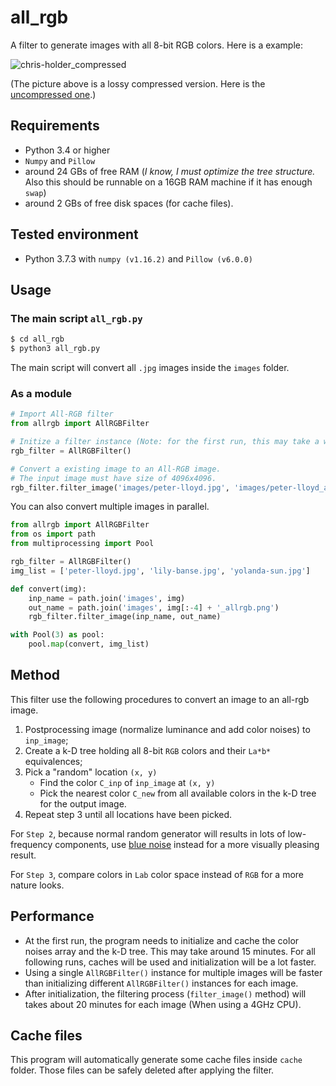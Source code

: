 # all_rgb

A filter to generate images with all 8-bit RGB colors. Here is a example:

![chris-holder_compressed](demo/chris-holder_allrgb_compressed.jpg)

(The picture above is a lossy compressed version. Here is the [uncompressed one](demo/chris-holder_allrgb.png).)

## Requirements

- Python 3.4 or higher
- `Numpy` and `Pillow`
- around 24 GBs of free RAM (*I know, I must optimize the tree structure.* Also this should be runnable on a 16GB RAM machine if it has enough `swap`)
- around 2 GBs of free disk spaces (for cache files).


## Tested environment
- Python 3.7.3 with `numpy (v1.16.2)` and `Pillow (v6.0.0)`


## Usage


### The main script `all_rgb.py`

```bash
$ cd all_rgb
$ python3 all_rgb.py
```

The main script will convert all `.jpg` images inside the `images` folder.

### As a module

```python
# Import All-RGB filter
from allrgb import AllRGBFilter

# Initize a filter instance (Note: for the first run, this may take a while)
rgb_filter = AllRGBFilter()

# Convert a existing image to an All-RGB image.
# The input image must have size of 4096x4096.
rgb_filter.filter_image('images/peter-lloyd.jpg', 'images/peter-lloyd_allrgb.png')
```

You can also convert multiple images in parallel.

```python
from allrgb import AllRGBFilter
from os import path
from multiprocessing import Pool

rgb_filter = AllRGBFilter()
img_list = ['peter-lloyd.jpg', 'lily-banse.jpg', 'yolanda-sun.jpg']

def convert(img):
    inp_name = path.join('images', img)
    out_name = path.join('images', img[:-4] + '_allrgb.png')
    rgb_filter.filter_image(inp_name, out_name)

with Pool(3) as pool:
    pool.map(convert, img_list)
```


## Method

This filter use the following procedures to convert an image to an all-rgb image.

1. Postprocessing image (normalize luminance and add color noises) to `inp_image`;
2. Create a k-D tree holding all 8-bit `RGB` colors and their `La*b*` equivalences;
3. Pick a "random" location `(x, y)`
    - Find the color `C_inp` of `inp_image` at `(x, y)`
    - Pick the nearest color `C_new` from all available colors in the k-D tree for the output image.
4. Repeat step 3 until all locations have been picked.

For `Step 2`, because normal random generator will results in lots of low-frequency components, use [blue noise](https://github.com/MomentsInGraphics/BlueNoise) instead for a more visually pleasing result.

For `Step 3`, compare colors in `Lab` color space instead of `RGB` for a more nature looks.


## Performance

- At the first run, the program needs to initialize and cache the color noises array and the k-D tree. This may take around 15 minutes. For all following runs, caches will be used and initialization will be a lot faster.
- Using a single `AllRGBFilter()` instance for multiple images will be faster than initializing different `AllRGBFilter()` instances for each image.
- After initialization, the filtering process (`filter_image()` method) will takes about 20 minutes for each image (When using a 4GHz CPU).


## Cache files

This program will automatically generate some cache files inside `cache` folder. Those files can be safely deleted after 
applying the filter. 
